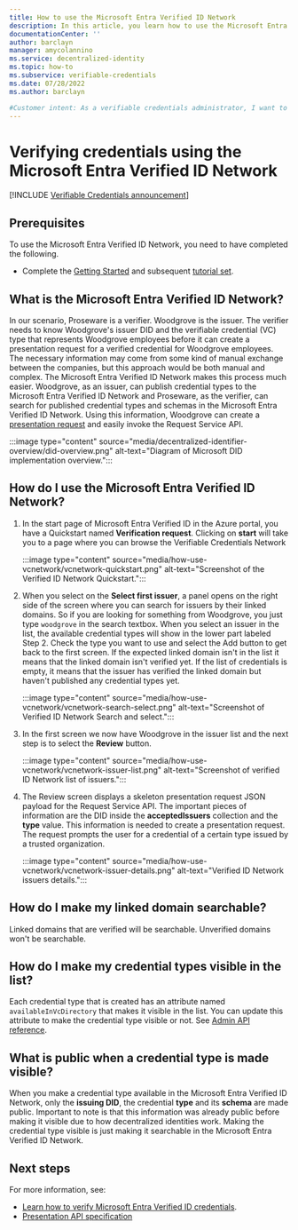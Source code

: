 ```yaml
---
title: How to use the Microsoft Entra Verified ID Network
description: In this article, you learn how to use the Microsoft Entra Verified ID Network to verify credentials
documentationCenter: ''
author: barclayn
manager: amycolannino
ms.service: decentralized-identity
ms.topic: how-to
ms.subservice: verifiable-credentials
ms.date: 07/28/2022
ms.author: barclayn

#Customer intent: As a verifiable credentials administrator, I want to configure verifying credentials from another party 
---
```


# Verifying credentials using the Microsoft Entra Verified ID Network

[!INCLUDE [Verifiable Credentials announcement](../../../includes/verifiable-credentials-brand.md)]


## Prerequisites

To use the Microsoft Entra Verified ID Network, you need to have completed the following.

- Complete the [Getting Started](./verifiable-credentials-configure-tenant.md) and subsequent [tutorial set](./verifiable-credentials-configure-tenant.md).

<a name='what-is-the-entra-verified-id-network'></a>

## What is the Microsoft Entra Verified ID Network?

In our scenario, Proseware is a verifier. Woodgrove is the issuer. The verifier needs to know Woodgrove's issuer DID and the verifiable credential (VC) type that represents Woodgrove employees before it can create a presentation request for a verified credential for Woodgrove employees. The necessary information may come from some kind of manual exchange between the companies, but this approach would be both manual and complex. The Microsoft Entra Verified ID Network makes this process much easier. Woodgrove, as an issuer, can publish credential types to the Microsoft Entra Verified ID Network and Proseware, as the verifier, can search for published credential types and schemas in the Microsoft Entra Verified ID Network. Using this information, Woodgrove can create a [presentation request](presentation-request-api.md#presentation-request-payload) and easily invoke the Request Service API.
  
:::image type="content" source="media/decentralized-identifier-overview/did-overview.png" alt-text="Diagram of Microsoft DID implementation overview.":::


<a name='how-do-i-use-the-entra-verified-id-network'></a>

## How do I use the Microsoft Entra Verified ID Network?

1. In the start page of Microsoft Entra Verified ID in the Azure portal, you have a Quickstart named **Verification request**. Clicking on **start** will take you to a page where you can browse the Verifiable Credentials Network

    :::image type="content" source="media/how-use-vcnetwork/vcnetwork-quickstart.png" alt-text="Screenshot of the Verified ID Network Quickstart.":::

1. When you select on the **Select first issuer**, a panel opens on the right side of the screen where you can search for issuers by their linked domains. So if you are looking for something from Woodgrove, you just type `woodgrove` in the search textbox. When you select an issuer in the list, the available credential types will show in the lower part labeled Step 2. Check the type you want to use and select the Add button to get back to the first screen. If the expected linked domain isn't in the list it means that the linked domain isn't verified yet. If the list of credentials is empty, it means that the issuer has verified the linked domain but haven't published any credential types yet.

    :::image type="content" source="media/how-use-vcnetwork/vcnetwork-search-select.png" alt-text="Screenshot of Verified ID Network Search and select.":::

1. In the first screen we now have Woodgrove in the issuer list and the next step is to select the **Review** button. 

    :::image type="content" source="media/how-use-vcnetwork/vcnetwork-issuer-list.png" alt-text="Screenshot of verified ID Network list of issuers.":::

1. The Review screen displays a skeleton presentation request JSON payload for the Request Service API. The important pieces of information are the DID inside the **acceptedIssuers** collection and the **type** value. This information is needed to create a presentation request. The request prompts the user for a credential of a certain type issued by a trusted organization.

    :::image type="content" source="media/how-use-vcnetwork/vcnetwork-issuer-details.png" alt-text="Verified ID Network issuers details.":::

## How do I make my linked domain searchable?

Linked domains that are verified will be searchable. Unverified domains won't be searchable.

## How do I make my credential types visible in the list?

Each credential type that is created has an attribute named `availableInVcDirectory` that makes it visible in the list. You can update this attribute to make the credential type visible or not. See [Admin API reference](admin-api.md#contract-type).

## What is public when a credential type is made visible?

When you make a credential type available in the Microsoft Entra Verified ID Network, only the **issuing DID**, the credential **type** and its **schema** are made public. Important to note is that this information was already public before making it visible due to how decentralized identities work. Making the credential type visible is just making it searchable in the Microsoft Entra Verified ID Network.  

## Next steps

For more information, see:

- [Learn how to verify Microsoft Entra Verified ID credentials](verifiable-credentials-configure-verifier.md).
- [Presentation API specification](presentation-request-api.md)
